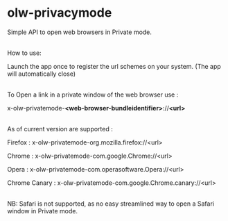 # olw-privacymode

Simple API to open web browsers in Private mode.

<br />
How to use:

Launch the app once to register the url schemes on your system. (The app will automatically close)

<br />
To Open a link in a private window of the web browser use :

x-olw-privatemode-**\<web-browser-bundleidentifier>**://**\<url>**

<br />
As of current version are supported :

Firefox : x-olw-privatemode-org.mozilla.firefox://\<url> 

Chrome : x-olw-privatemode-com.google.Chrome://\<url> 

Opera : x-olw-privatemode-com.operasoftware.Opera://\<url> 

Chrome Canary : x-olw-privatemode-com.google.Chrome.canary://\<url>  


<br />
NB: Safari is not supported, as no easy streamlined way to open a Safari window in Private mode.
